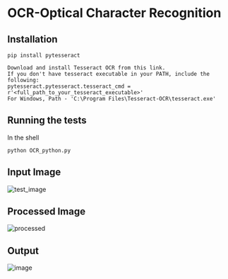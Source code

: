 # OCR-Optical Character Recognition

## Installation
```
pip install pytesseract

Download and install Tesseract OCR from this link.
If you don't have tesseract executable in your PATH, include the following:
pytesseract.pytesseract.tesseract_cmd = r'<full_path_to_your_tesseract_executable>'
For Windows, Path - 'C:\Program Files\Tesseract-OCR\tesseract.exe'
```

## Running the tests

In the shell
```
python OCR_python.py
```

## Input Image
![test_image](https://user-images.githubusercontent.com/38086075/61168861-e138e300-a571-11e9-92af-a54ef780f0a2.PNG)

## Processed Image
![processed](https://user-images.githubusercontent.com/38086075/61168867-f746a380-a571-11e9-9948-3d1ccee15c33.png)

## Output
![image](https://user-images.githubusercontent.com/38086075/61168885-4db3e200-a572-11e9-854b-1b4d91d84186.png)
